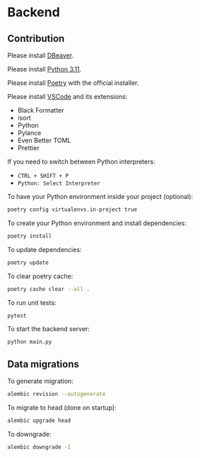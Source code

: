 # Backend

## Contribution

Please install [DBeaver](https://dbeaver.io/download/).

Please install [Python 3.11](https://www.python.org/downloads/).

Please install [Poetry](https://python-poetry.org/docs/#installing-with-the-official-installer) with the official installer.

Please install [VSCode](https://code.visualstudio.com/) and its extensions:

- Black Formatter
- isort
- Python
- Pylance
- Even Better TOML
- Prettier

If you need to switch between Python interpreters:

- `CTRL + SHIFT + P`
- `Python: Select Interpreter`

To have your Python environment inside your project (optional):

```bash
poetry config virtualenvs.in-project true
```

To create your Python environment and install dependencies:

```bash
poetry install
```

To update dependencies:

```bash
poetry update
```

To clear poetry cache:

```bash
poetry cache clear --all .
```

To run unit tests:

```bash
pytest
```

To start the backend server:

```bash
python main.py
```

## Data migrations

To generate migration:

```bash
alembic revision --autogenerate
```

To migrate to head (done on startup):

```bash
alembic upgrade head
```

To downgrade:

```bash
alembic downgrade -1
```
